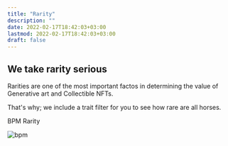 ```yaml
---
title: "Rarity"
description: ""
date: 2022-02-17T18:42:03+03:00
lastmod: 2022-02-17T18:42:03+03:00
draft: false
---
```


## We take rarity serious

<div class="row">
<div class="col-lg-6 pt-5">

Rarities are one of the most important factos in determining the value of Generative art and Collectible NFTs.

That's why; we include a trait filter for you to see how rare are all horses.

</div>
<div class="col-lg-6">

BPM Rarity

![bpm](/images/bpm.png)

</div>
</div>
